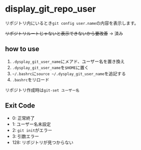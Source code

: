 # display_git_repo_user
リポジトリ内にいるとき`git config user.name`の内容を表示します。

~~リポジトリルートじゃないと表示できないから要改善~~
-> 済み

## how to use
1. `.dysplay_git_user_name`にメアド、ユーザー名を置き換え
2. `.dysplay_git_user_name`を`$HOME`に置く
3. `~/.bashrc`に`source ~/.dysplay_git_user_name`を追記する
4. `.bashrc`をリロード

リポジトリ作成時は`git-set ユーザー名`


## Exit Code
- 0: 正常終了
- 1: ユーザー名未設定
- 2: `git init`がエラー
- 3: 引数エラー
- 128: リポジトリが見つからない
